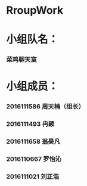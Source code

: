 # RroupWork
# 小组队名：
### 菜鸡聊天室
# 小组成员：
### 2016111586 周天楠（组长）
### 2016111493 冉颖
### 2016111658 翁昊凡 
### 2016110667 罗怡沁
### 2016111021 刘正浩
